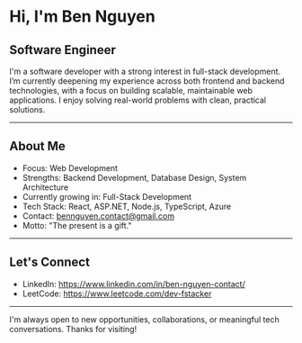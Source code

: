 # Hi, I'm Ben Nguyen

## Software Engineer

I'm a software developer with a strong interest in full-stack development. I’m currently deepening my experience across both frontend and backend technologies, with a focus on building scalable, maintainable web applications. I enjoy solving real-world problems with clean, practical solutions.

---

## About Me

- Focus: Web Development  
- Strengths: Backend Development, Database Design, System Architecture  
- Currently growing in: Full-Stack Development  
- Tech Stack: React, ASP.NET, Node.js, TypeScript, Azure  
- Contact: bennguyen.contact@gmail.com  
- Motto: "The present is a gift."

---

## Let's Connect

- LinkedIn: https://www.linkedin.com/in/ben-nguyen-contact/  
- LeetCode: https://www.leetcode.com/dev-fstacker  

---

I'm always open to new opportunities, collaborations, or meaningful tech conversations. Thanks for visiting!

